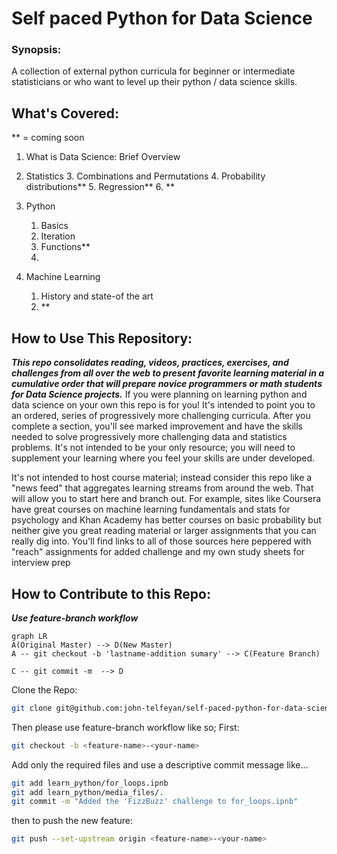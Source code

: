 # Self paced Python for Data Science

### Synopsis: 
  A collection of  external python curricula for beginner or intermediate statisticians or who want to level up their python /  data science skills. 

## What's Covered:
 ** = coming soon
1. What is Data Science: Brief Overview
2. Statistics
	3. Combinations and Permutations
	4. Probability distributions**
	5. Regression**
	6. **

3. Python
	1. Basics
	2. Iteration
	3. Functions**
	4.  

4. Machine Learning
	1. History and state-of the art
	2. **

## How to Use This Repository:
***This repo consolidates reading, videos, practices, exercises, and challenges from all over the web to present favorite learning material in a cumulative order that will prepare novice programmers or math students for Data Science projects.***   If you were planning on learning python and data science on your own this repo is for you! It's intended to point you to an ordered, series of progressively more challenging curricula. After you complete a section, you'll see marked improvement and have the skills needed to solve progressively more challenging data and statistics problems.   It's not intended to be your only resource; you will need to supplement  your learning where you feel your skills are under developed.   

  It's not intended to host course material; instead consider this repo like a "news feed" that aggregates learning streams from around the web. That will allow you to start here and branch out. For example, sites like Coursera have great courses on machine learning fundamentals and stats for  psychology and Khan Academy has better courses on basic probability but neither give you great reading material or larger assignments that you can really dig into. You'll find links to all of those sources here peppered with "reach" assignments for added challenge and my own study sheets for interview prep

## How to Contribute to this Repo:
***Use feature-branch workflow***
```mermaid
graph LR
A(Original Master) --> D(New Master)
A -- git checkout -b 'lastname-addition sumary' --> C(Feature Branch)

C -- git commit -m  --> D
```

Clone the Repo:
```bash
git clone git@github.com:john-telfeyan/self-paced-python-for-data-science.git
```
Then please use feature-branch workflow like so; First:
```bash
git checkout -b <feature-name>-<your-name>
```

Add only the required files and use a descriptive commit message like...
```bash
git add learn_python/for_loops.ipnb
git add learn_python/media_files/.
git commit -m "Added the 'FizzBuzz' challenge to for_loops.ipnb"
```
 then to push the new feature:
```bash
git push --set-upstream origin <feature-name>-<your-name>
```
<!--stackedit_data:
eyJoaXN0b3J5IjpbLTExMDY2NzcyOSwtMTgxNzM2MjM2NSwtND
A4MDQyNTU5XX0=
-->